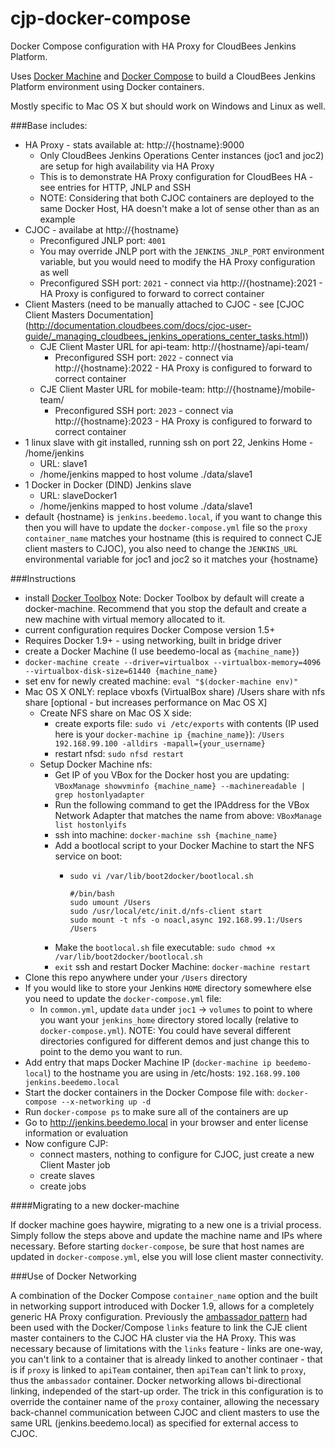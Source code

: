 # cjp-docker-compose
Docker Compose configuration with HA Proxy for CloudBees Jenkins Platform.

Uses [Docker Machine](http://docs.docker.com/machine/) and [Docker Compose](https://docs.docker.com/compose/) to build a CloudBees Jenkins Platform environment using Docker containers.

Mostly specific to Mac OS X but should work on Windows and Linux as well.

###Base
includes:
- HA Proxy  - stats available at: http://{hostname}:9000
  - Only CloudBees Jenkins Operations Center instances (joc1 and joc2) are setup for high availability via HA Proxy
  - This is to demonstrate HA Proxy configuration for CloudBees HA - see entries for HTTP, JNLP and SSH
  - NOTE: Considering that both CJOC containers are deployed to the same Docker Host, HA doesn't make a lot of sense other than as an example
- CJOC - availabe at http://{hostname}
  - Preconfigured JNLP port: `4001`
  - You may override JNLP port with the `JENKINS_JNLP_PORT` environment variable, but you would need to modify the HA Proxy configuration as well
  - Preconfigured SSH port: `2021` - connect via http://{hostname}:2021 - HA Proxy is configured to forward to correct container
- Client Masters (need to be manually attached to CJOC - see [CJOC Client Masters Documentation] (http://documentation.cloudbees.com/docs/cjoc-user-guide/_managing_cloudbees_jenkins_operations_center_tasks.html))
  - CJE Client Master URL for api-team: http://{hostname}/api-team/
    - Preconfigured SSH port: `2022` - connect via http://{hostname}:2022 - HA Proxy is configured to forward to correct container
  - CJE Client Master URL for mobile-team: http://{hostname}/mobile-team/
    - Preconfigured SSH port: `2023` - connect via http://{hostname}:2023 - HA Proxy is configured to forward to correct container
- 1 linux slave with git installed, running ssh on port 22, Jenkins Home - /home/jenkins
  - URL: slave1
  - /home/jenkins mapped to host volume ./data/slave1
- 1 Docker in Docker (DIND) Jenkins slave
  - URL: slaveDocker1
  - /home/jenkins mapped to host volume ./data/slave1
- default {hostname} is `jenkins.beedemo.local`, if you want to change this then you will have to update the `docker-compose.yml` file so the `proxy` `container_name` matches your hostname (this is required to connect CJE client masters to CJOC), you also need to change the `JENKINS_URL` environmental variable for joc1 and joc2 so it matches your {hostname}

###Instructions

- install [Docker Toolbox](https://www.docker.com/docker-toolbox)
   Note: Docker Toolbox by default will create a docker-machine. Recommend that you stop the default and create a new machine with virtual memory allocated to it. 
- current configuration requires Docker Compose version 1.5+
- Requires Docker 1.9+ - using networking, built in bridge driver
- create a Docker Machine (I use beedemo-local as `{machine_name}`)
- `docker-machine create --driver=virtualbox --virtualbox-memory=4096 --virtualbox-disk-size=61440 {machine_name}`
- set env for newly created machine: `eval "$(docker-machine env)"`
- Mac OS X ONLY: replace vboxfs (VirtualBox share) /Users share with nfs share [optional - but increases performance on Mac OS X]
  - Create NFS share on Mac OS X side:
    - create exports file: `sudo vi /etc/exports` with contents (IP used here is your `docker-machine ip {machine_name}`): `/Users 192.168.99.100 -alldirs -mapall={your_username}`
    - restart nfsd: `sudo nfsd restart`
  - Setup Docker Machine nfs:
    - Get IP of you VBox for the Docker host you are updating: `VBoxManage showvminfo {machine_name} --machinereadable | grep hostonlyadapter`
    - Run the following command to get the IPAddress for the VBox Network Adapter that matches the name from above: `VBoxManage list hostonlyifs`
	- ssh into machine: `docker-machine ssh {machine_name}`
    - Add a bootlocal script to your Docker Machine to start the NFS service on boot:
      - `sudo vi /var/lib/boot2docker/bootlocal.sh`
        
        ```
        #/bin/bash
        sudo umount /Users
        sudo /usr/local/etc/init.d/nfs-client start
        sudo mount -t nfs -o noacl,async 192.168.99.1:/Users /Users
        ```
    - Make the `bootlocal.sh` file executable: `sudo chmod +x /var/lib/boot2docker/bootlocal.sh`
    - `exit` ssh and restart Docker Machine: `docker-machine restart`
- Clone this repo anywhere under your `/Users` directory
- If you would like to store your Jenkins `HOME` directory somewhere else you need to update the `docker-compose.yml` file:
  - In `common.yml`, update `data` under `joc1` -> `volumes` to point to where you want your `jenkins_home` directory stored locally (relative to `docker-compose.yml`).
  NOTE: You could have several different directories configured for different demos and just change this to point to the demo you want to run.
- Add entry that maps Docker Machine IP (`docker-machine ip beedemo-local`) to the hostname you are using in /etc/hosts: `192.168.99.100  jenkins.beedemo.local`
- Start the docker containers in the Docker Compose file with: `docker-compose --x-networking up -d`
- Run `docker-compose ps` to make sure all of the containers are up 
- Go to http://jenkins.beedemo.local in your browser and enter license information or evaluation
- Now configure CJP:
  - connect masters, nothing to configure for CJOC, just create a new Client Master job
  - create slaves
  - create jobs
 
####Migrating to a new docker-machine

If docker machine goes haywire, migrating to a new one is a trivial process. Simply follow the steps above and update the machine name and IPs where necessary. Before starting `docker-compose`, be sure that host names are updated in `docker-compose.yml`, else you will lose client master connectivity.

###Use of Docker Networking

A combination of the Docker Compose `container_name` option and the built in networking support introduced with Docker 1.9, allows for a completely generic HA Proxy configuration.  Previously the [ambassador pattern](https://docs.docker.com/engine/articles/ambassador_pattern_linking/) had been used with the Docker/Compose `links` feature to link the CJE client master containers to the CJOC HA cluster via the HA Proxy.  This was necessary because of limitations with the `links` feature - links are one-way, you can't link to a container that is already linked to another continaer - that is if `proxy` is linked to `apiTeam` container, then `apiTeam` can't link to `proxy`, thus the `ambassador` container.  Docker networking allows bi-directional linking, independed of the start-up order.  The trick in this configuration is to override the container name of the `proxy` container, allowing the necessary back-channel communication between CJOC and client masters to use the same URL (jenkins.beedemo.local) as specified for external access to CJOC.
